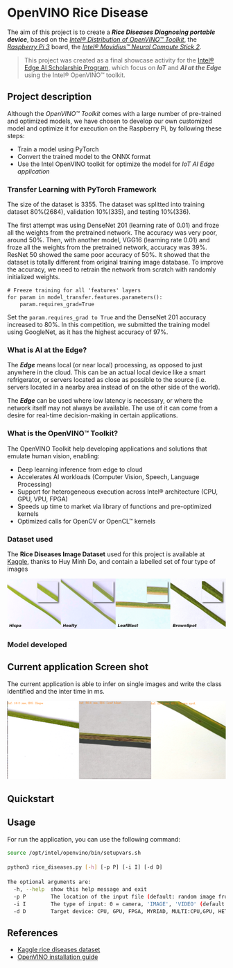 [RiceDiseases]: images/RiceDiseases.png "Rice Diseases"
[Screenshot]: images/InferScreenshot.png "Current app infer screenshot"

# OpenVINO Rice Disease

The aim of this project is to create a ***Rice Diseases Diagnosing portable device***, based on the _[Intel® Distribution of OpenVINO™ Toolkit](https://software.intel.com/en-us/openvino-toolkit)_, the _[Raspberry Pi 3](https://www.raspberrypi.org/products/raspberry-pi-3-model-b/)_ board, the _[Intel® Movidius™ Neural Compute Stick 2](https://software.intel.com/en-us/neural-compute-stick)_.

>This project was created as a final showcase activity for the [Intel® Edge AI Scholarship Program](https://www.udacity.com/scholarships/intel-edge-ai-scholarship), which focus on ***IoT*** and ***AI at the Edge*** using the Intel® OpenVINO™ toolkit.

## Project description

Although the _OpenVINO™ Toolkit_ comes with a large number of pre-trained and optimized models, we have chosen to develop our own customized model and optimize it for execution on the Raspberry Pi, by following these steps:

- Train a model using PyTorch
- Convert the trained model to the ONNX format
- Use the Intel OpenVINO toolkit for optimize the model for _IoT AI Edge application_

### Transfer Learning with PyTorch Framework
The size of the dataset is 3355. The dataset was splitted into training dataset 80%(2684), validation 10%(335), and testing 10%(336).

The first attempt was using DenseNet 201 (learning rate of 0.01) and froze all the weights from the pretrained network. The accuracy was very poor, around 50%. Then, with another model, VGG16 (learning rate 0.01) and froze all the weights from the pretrained network, accuracy was 39%. ResNet 50 showed the same poor accuracy of 50%. It showed that the dataset is totally different from original training image database. To improve the accuracy, we need to retrain the network from scratch with randomly initialized weights. 

```
# Freeze training for all 'features' layers
for param in model_transfer.features.parameters():
    param.requires_grad=True
```
Set the ```param.requires_grad to True``` and the DenseNet 201 accuracy increased to 80%. In this competition, we submitted the training model using GoogleNet, as it has the highest accuracy of 97%.

### What is AI at the Edge?

The ***Edge*** means local (or near local) processing, as opposed to just anywhere in the cloud. This can be an actual local device like a smart refrigerator, or servers located as close as possible to the source (i.e. servers located in a nearby area instead of on the other side of the world).

The ***Edge*** can be used where low latency is necessary, or where the network itself may not always be available. The use of it can come from a desire for real-time decision-making in certain applications.

### What is the OpenVINO™ Toolkit?

The OpenVINO Toolkit help developing applications and solutions that emulate human vision, enabling:

- Deep learning inference from edge to cloud
- Accelerates AI workloads (Computer Vision, Speech, Language Processing)
- Support for heterogeneous execution across Intel® architecture (CPU, GPU, VPU, FPGA)
- Speeds up time to market via library of functions and pre-optimized kernels
- Optimized calls for OpenCV or OpenCL™ kernels

### Dataset used

The **Rice Diseases Image Dataset** used for this project is available at [Kaggle](https://www.kaggle.com/minhhuy2810/rice-diseases-image-dataset/download), thanks to Huy Minh Do, and contain a labelled set of four type of images

![RiceDiseases]

### Model developed

## Current application Screen shot

The current application is able to infer on single images and write the class identified and the inter time in ms.

![Screenshot]

## Quickstart

## Usage

For run the application, you can use the following command:

```bash
source /opt/intel/openvino/bin/setupvars.sh

python3 rice_diseases.py [-h] [-p P] [-i I] [-d D]

The optional arguments are:
  -h, --help  show this help message and exit
  -p P        The location of the input file (default: random image from dataset)
  -i I        The type of input: 0 = camera, 'IMAGE', 'VIDEO' (default: 'IMAGE')
  -d D        Target device: CPU, GPU, FPGA, MYRIAD, MULTI:CPU,GPU, HETERO:FPGA, CPU (default: 'CPU')
```

## References
- [Kaggle rice diseases dataset](https://www.kaggle.com/minhhuy2810/rice-diseases-image-dataset)
- [OpenVINO installation guide](https://docs.openvinotoolkit.org/latest/_docs_install_guides_installing_openvino_raspbian.html)

